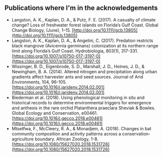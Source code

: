 ## Publications where I'm in the acknowledgements
- Langston, A. K., Kaplan, D. A., & Putz, F. E. (2017). A casualty of climate change? Loss of freshwater forest islands on Florida’s Gulf Coast. Global Change Biology, (June), 1–15. [http://doi.org/10.1111/gcb.13805](http://doi.org/10.1111/gcb.13805)
- Langston, A. K., Kaplan, D. A., & Angelini, C. (2017). Predation restricts black mangrove (Avicennia germinans) colonization at its northern range limit along Florida’s Gulf Coast. Hydrobiologia, 803(1), 317-331.[https://doi.org/10.1007/s10750-017-3197-0](https://doi.org/10.1007/s10750-017-3197-0)
- Wissinger, B. D., Eigenbrode, S. D., Marshall, J. D., Hoines, J. D., & Newingham, B. A. (2014). Altered nitrogen and precipitation along urban gradients affect harvester ants and seed sources. Journal of Arid Environments, 104, 96-105.[https://doi.org/10.1016/j.jaridenv.2014.02.001](https://doi.org/10.1016/j.jaridenv.2014.02.001)
- Biederman et al. (2018). Using phenological monitoring in situ and historical records to determine environmental triggers for emergence and anthesis in the rare orchid Platanthera praeclara Sheviak & Bowles. Global Ecology and Conservation, e00461. [https://doi.org/10.1016/j.gecco.2018.e00461](https://doi.org/10.1016/j.gecco.2018.e00461)
- Mtsetfwa, F., McCleery, R. A., & Monadjem, A. (2018). Changes in bat community composition and activity patterns across a conservation-agriculture boundary. African Zoology, 1-8. [https://doi.org/10.1080/15627020.2018.1531726](https://doi.org/10.1080/15627020.2018.1531726)
